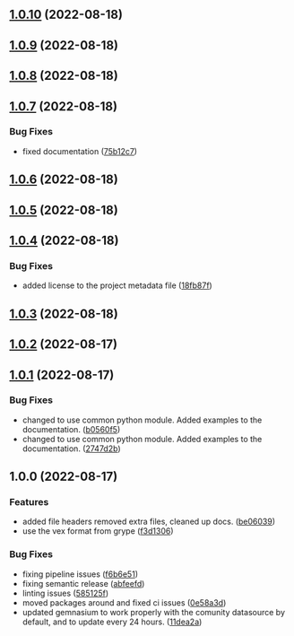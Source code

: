 ## [1.0.10](https://gitlab.com/lmco/hoppr/utilities/supply-chain-security/hoppr-cop/compare/v1.0.9...v1.0.10) (2022-08-18)

## [1.0.9](https://gitlab.com/lmco/hoppr/utilities/supply-chain-security/hoppr-cop/compare/v1.0.8...v1.0.9) (2022-08-18)

## [1.0.8](https://gitlab.com/lmco/hoppr/utilities/supply-chain-security/hoppr-cop/compare/v1.0.7...v1.0.8) (2022-08-18)

## [1.0.7](https://gitlab.com/lmco/hoppr/utilities/supply-chain-security/hoppr-cop/compare/v1.0.6...v1.0.7) (2022-08-18)


### Bug Fixes

* fixed documentation ([75b12c7](https://gitlab.com/lmco/hoppr/utilities/supply-chain-security/hoppr-cop/commit/75b12c736979fd84c91ecf459dcf4d6f0bf03199))

## [1.0.6](https://gitlab.com/lmco/hoppr/utilities/supply-chain-security/hoppr-cop/compare/v1.0.5...v1.0.6) (2022-08-18)

## [1.0.5](https://gitlab.com/lmco/hoppr/utilities/supply-chain-security/hoppr-cop/compare/v1.0.4...v1.0.5) (2022-08-18)

## [1.0.4](https://gitlab.com/lmco/hoppr/utilities/supply-chain-security/hoppr-cop/compare/v1.0.3...v1.0.4) (2022-08-18)


### Bug Fixes

* added license to the project metadata file ([18fb87f](https://gitlab.com/lmco/hoppr/utilities/supply-chain-security/hoppr-cop/commit/18fb87f073996d3157cb12b8bcaf7c8cd734df91))

## [1.0.3](https://gitlab.com/lmco/hoppr/utilities/supply-chain-security/hoppr-cop/compare/v1.0.2...v1.0.3) (2022-08-18)

## [1.0.2](https://gitlab.com/lmco/hoppr/utilities/supply-chain-security/hoppr-cop/compare/v1.0.1...v1.0.2) (2022-08-17)

## [1.0.1](https://gitlab.com/lmco/hoppr/utilities/supply-chain-security/hoppr-cop/compare/v1.0.0...v1.0.1) (2022-08-17)


### Bug Fixes

* changed to use common python module.  Added examples to the documentation. ([b0560f5](https://gitlab.com/lmco/hoppr/utilities/supply-chain-security/hoppr-cop/commit/b0560f5f0300e1c8fc585f1a0bc0e764f48d7806))
* changed to use common python module.  Added examples to the documentation. ([2747d2b](https://gitlab.com/lmco/hoppr/utilities/supply-chain-security/hoppr-cop/commit/2747d2bf1254185c5356f3a67769c5abba00c322))

## 1.0.0 (2022-08-17)


### Features

* added file headers removed extra files, cleaned up docs. ([be06039](https://gitlab.com/lmco/hoppr/utilities/supply-chain-security/hoppr-cop/commit/be060391ac6d22bf0b093fc442550a51f7d20a03))
* use the vex format from grype ([f3d1306](https://gitlab.com/lmco/hoppr/utilities/supply-chain-security/hoppr-cop/commit/f3d13069dfe8f6979d4cff8335ef3f6820faa4cf))


### Bug Fixes

* fixing pipeline issues ([f6b6e51](https://gitlab.com/lmco/hoppr/utilities/supply-chain-security/hoppr-cop/commit/f6b6e51232c8b22a89c7149306a187b1882ab96f))
* fixing semantic release ([abfeefd](https://gitlab.com/lmco/hoppr/utilities/supply-chain-security/hoppr-cop/commit/abfeefd1cff350de63056d973074a537c98837cb))
* linting issues ([585125f](https://gitlab.com/lmco/hoppr/utilities/supply-chain-security/hoppr-cop/commit/585125f1022793e807a32455828483c58f1a7809))
* moved packages around and fixed ci issues ([0e58a3d](https://gitlab.com/lmco/hoppr/utilities/supply-chain-security/hoppr-cop/commit/0e58a3d15d6a39a04be5ba7a2eac8820076ce635))
* updated gemnasium to work properly with the comunity datasource by default, and to update every 24 hours. ([11dea2a](https://gitlab.com/lmco/hoppr/utilities/supply-chain-security/hoppr-cop/commit/11dea2aa3ce28c31f0aa97bead3686071ffafbec))
